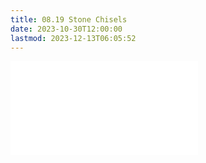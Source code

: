 ```yaml
---
title: 08.19 Stone Chisels
date: 2023-10-30T12:00:00
lastmod: 2023-12-13T06:05:52
---
```


![Link to included file content](../../../../sculpture/stone-chisels.md)
